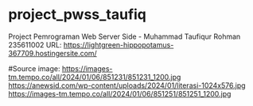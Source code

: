 # project_pwss_taufiq
Project Pemrograman Web Server Side - Muhammad Taufiqur Rohman 235611002
URL: https://lightgreen-hippopotamus-367709.hostingersite.com/

#Source image:
https://images-tm.tempo.co/all/2024/01/06/851231/851231_1200.jpg
https://anewsid.com/wp-content/uploads/2024/01/literasi-1024x576.jpg
https://images-tm.tempo.co/all/2024/01/06/851251/851251_1200.jpg
